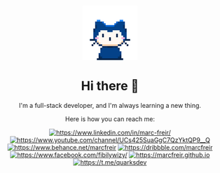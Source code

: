 <div align="center"><img src="https://github.com/marcfreir/marcfreir/blob/master/assets/img/mona-whisper.gif" alt="Hi" />
<h1>Hi there 👋</h1>
</div>

<div align="center"><p>I'm a full-stack developer, and I'm always learning a new thing.</p><p>Here is how you can reach me:</p></div>

<div align="center">
<!--LinkedIn-->
<a href="https://www.linkedin.com/in/marc-freir/"><img src="https://img.shields.io/badge/-marcfreir-blue?style=flat-square&logo=Linkedin&logoColor=white&link=https://www.linkedin.com/in/marc-freir/" alt="https://www.linkedin.com/in/marc-freir/" /></a>
<!--Youtube-->
<a href="https://www.youtube.com/channel/UCs425SuaGgC7QzYktQP9__Q"><img src="https://img.shields.io/badge/-Fibily%20Wizy-red?style=flat-square&logo=Youtube&logoColor=white&link=https://www.youtube.com/channel/UCs425SuaGgC7QzYktQP9__Q" alt="https://www.youtube.com/channel/UCs425SuaGgC7QzYktQP9__Q" /></a>
<!--BeHance-->
<a href="https://www.behance.net/marcfreir"><img src="https://img.shields.io/badge/-marcfreir-blue?style=flat-square&logo=Behance&logoColor=white&link=https://www.behance.net/marcfreir" alt="https://www.behance.net/marcfreir" /></a>
<!--Dribbble-->
<a href="https://dribbble.com/marcfreir"><img src="https://img.shields.io/badge/-marcfreir-ff69b4?style=flat-square&logo=Dribbble&logoColor=white&link=https://dribbble.com/marcfreir" alt="https://dribbble.com/marcfreir" /></a>
<!--Facebook-->
<a href="https://www.facebook.com/fibilywizy/"><img src="https://img.shields.io/badge/-Fibily%20Wizy-blue?style=flat-square&logo=Facebook&logoColor=white&link=https://www.facebook.com/fibilywizy/" alt="https://www.facebook.com/fibilywizy/" /></a>
<!--GitHub-->
<a href="https://marcfreir.github.io"><img src="https://img.shields.io/badge/-Fibily%20Wizy-black?style=flat-square&logo=Github&logoColor=white&link=https://marcfreir.github.io" alt="https://marcfreir.github.io" /></a>
<!--Telegram-->
<a href="https://t.me/quarksdev"><img src="https://img.shields.io/badge/-Marc@Quarks%20Dev-6200e1?style=flat-square&logo=Telegram&logoColor=white&link=https://t.me/quarksdev" alt="https://t.me/quarksdev" /></a>
</div>


<!--
**marcfreir/marcfreir** is a ✨ _special_ ✨ repository because its `README.md` (this file) appears on your GitHub profile.

Here are some ideas to get you started:
### Hi there 👋

- 🔭 I’m currently working on ...
- 🌱 I’m currently learning ...
- 👯 I’m looking to collaborate on ...
- 🤔 I’m looking for help with ...
- 💬 Ask me about ...
- 📫 How to reach me: ...
- 😄 Pronouns: ...
- ⚡ Fun fact: ...

> * LinkedIn: [https://www.linkedin.com/in/marc-freir/](https://www.linkedin.com/in/marc-freir/)


--------------
[![Linkedin Badge](https://img.shields.io/badge/-marcfreir-blue?style=flat-square&logo=Linkedin&logoColor=white&link=https://www.linkedin.com/in/marc-freir/)](https://www.linkedin.com/in/marc-freir/)
[![Youtube Badge](https://img.shields.io/badge/-Fibily%20Wizy-red?style=flat-square&logo=Youtube&logoColor=white&link=https://www.youtube.com/channel/UCs425SuaGgC7QzYktQP9__Q)](https://www.youtube.com/channel/UCs425SuaGgC7QzYktQP9__Q)
[![Behance Badge](https://img.shields.io/badge/-marcfreir-blue?style=flat-square&logo=Behance&logoColor=white&link=https://www.behance.net/marcfreir)](https://www.behance.net/marcfreir)
[![Dribbble Badge](https://img.shields.io/badge/-marcfreir-ff69b4?style=flat-square&logo=Dribbble&logoColor=white&link=https://dribbble.com/marcfreir)](https://dribbble.com/marcfreir)
[![Facebook Badge](https://img.shields.io/badge/-Fibily%20Wizy-blue?style=flat-square&logo=Facebook&logoColor=white&link=https://www.facebook.com/fibilywizy/)](https://www.facebook.com/fibilywizy/)
[![Github Badge](https://img.shields.io/badge/-Fibily%20Wizy-black?style=flat-square&logo=Github&logoColor=white&link=https://marcfreir.github.io)](https://marcfreir.github.io)
-->
